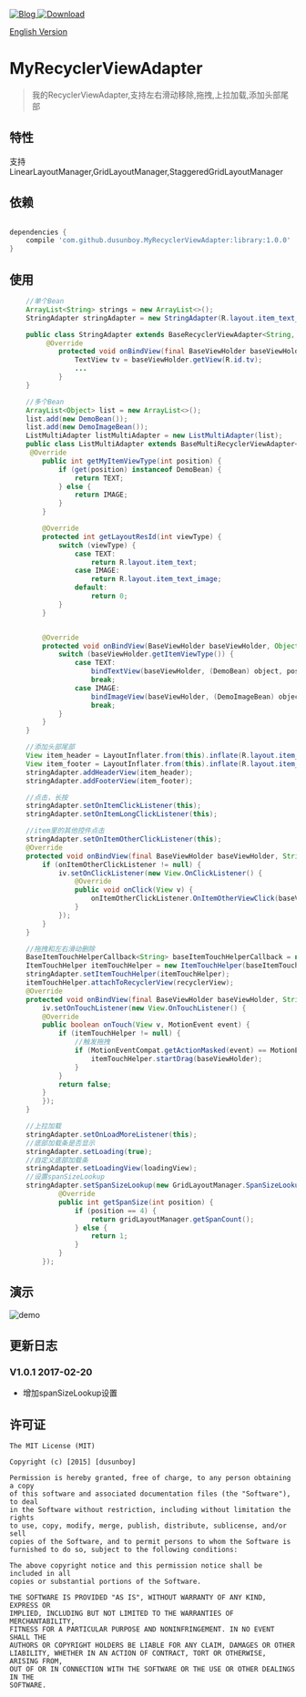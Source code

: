 [ ![Blog](https://img.shields.io/badge/Blog-简书-orange.svg) ](http://www.jianshu.com/p/f32ef790e949)
[ ![Download](https://api.bintray.com/packages/dusunboy/maven/MyRecyclerViewAdapter/images/download.svg) ](https://bintray.com/dusunboy/maven/MyRecyclerViewAdapter/_latestVersion)

[English Version](README.md)

# MyRecyclerViewAdapter

> 我的RecyclerViewAdapter,支持左右滑动移除,拖拽,上拉加载,添加头部尾部

## 特性

支持LinearLayoutManager,GridLayoutManager,StaggeredGridLayoutManager

## 依赖

```groovy

dependencies {
    compile 'com.github.dusunboy.MyRecyclerViewAdapter:library:1.0.0'
}

```

## 使用
```java
    //单个Bean
    ArrayList<String> strings = new ArrayList<>();
    StringAdapter stringAdapter = new StringAdapter(R.layout.item_text_image, strings);

    public class StringAdapter extends BaseRecyclerViewAdapter<String, BaseViewHolder> {
         @Override
            protected void onBindView(final BaseViewHolder baseViewHolder, String s, final int position) {
                TextView tv = baseViewHolder.getView(R.id.tv);
                ...
            }
    }

    //多个Bean
    ArrayList<Object> list = new ArrayList<>();
    list.add(new DemoBean());
    list.add(new DemoImageBean());
    ListMultiAdapter listMultiAdapter = new ListMultiAdapter(list);
    public class ListMultiAdapter extends BaseMultiRecyclerViewAdapter<BaseViewHolder> {
     @Override
        public int getMyItemViewType(int position) {
            if (get(position) instanceof DemoBean) {
                return TEXT;
            } else {
                return IMAGE;
            }
        }

        @Override
        protected int getLayoutResId(int viewType) {
            switch (viewType) {
                case TEXT:
                    return R.layout.item_text;
                case IMAGE:
                    return R.layout.item_text_image;
                default:
                    return 0;
            }
        }


        @Override
        protected void onBindView(BaseViewHolder baseViewHolder, Object object, int position) {
            switch (baseViewHolder.getItemViewType()) {
                case TEXT:
                    bindTextView(baseViewHolder, (DemoBean) object, position);
                    break;
                case IMAGE:
                    bindImageView(baseViewHolder, (DemoImageBean) object, position);
                    break;
            }
        }
    }

    //添加头部尾部
    View item_header = LayoutInflater.from(this).inflate(R.layout.item_header, null);
    View item_footer = LayoutInflater.from(this).inflate(R.layout.item_footer, null);
    stringAdapter.addHeaderView(item_header);
    stringAdapter.addFooterView(item_footer);

    //点击，长按
    stringAdapter.setOnItemClickListener(this);
    stringAdapter.setOnItemLongClickListener(this);

    //item里的其他控件点击
    stringAdapter.setOnItemOtherClickListener(this);
    @Override
    protected void onBindView(final BaseViewHolder baseViewHolder, String s, final int position) {
        if (onItemOtherClickListener != null) {
            iv.setOnClickListener(new View.OnClickListener() {
                @Override
                public void onClick(View v) {
                    onItemOtherClickListener.OnItemOtherViewClick(baseViewHolder.itemView, v, position);
                }
            });
        }
    }

    //拖拽和左右滑动删除
    BaseItemTouchHelperCallback<String> baseItemTouchHelperCallback = new BaseItemTouchHelperCallback<String>(stringAdapter, strings);
    ItemTouchHelper itemTouchHelper = new ItemTouchHelper(baseItemTouchHelperCallback);
    stringAdapter.setItemTouchHelper(itemTouchHelper);
    itemTouchHelper.attachToRecyclerView(recyclerView);
    @Override
    protected void onBindView(final BaseViewHolder baseViewHolder, String s, final int position) {
        iv.setOnTouchListener(new View.OnTouchListener() {
        @Override
        public boolean onTouch(View v, MotionEvent event) {
            if (itemTouchHelper != null) {
                //触发拖拽
                if (MotionEventCompat.getActionMasked(event) == MotionEvent.ACTION_DOWN) {
                    itemTouchHelper.startDrag(baseViewHolder);
                }
            }
            return false;
        }
        });
    }

    //上拉加载
    stringAdapter.setOnLoadMoreListener(this);
    //底部加载条是否显示
    stringAdapter.setLoading(true);
    //自定义底部加载条
    stringAdapter.setLoadingView(loadingView);
    //设置spanSizeLookup
    stringAdapter.setSpanSizeLookup(new GridLayoutManager.SpanSizeLookup() {
            @Override
            public int getSpanSize(int position) {
                if (position == 4) {
                    return gridLayoutManager.getSpanCount();
                } else {
                    return 1;
                }
            }
        });

```
## 演示

![demo](gif/device-2017-02-09-004237.gif?raw=true)

## 更新日志

### V1.0.1 2017-02-20

* 增加spanSizeLookup设置

## 许可证

    The MIT License (MIT)

    Copyright (c) [2015] [dusunboy]

    Permission is hereby granted, free of charge, to any person obtaining a copy
    of this software and associated documentation files (the "Software"), to deal
    in the Software without restriction, including without limitation the rights
    to use, copy, modify, merge, publish, distribute, sublicense, and/or sell
    copies of the Software, and to permit persons to whom the Software is
    furnished to do so, subject to the following conditions:

    The above copyright notice and this permission notice shall be included in all
    copies or substantial portions of the Software.

    THE SOFTWARE IS PROVIDED "AS IS", WITHOUT WARRANTY OF ANY KIND, EXPRESS OR
    IMPLIED, INCLUDING BUT NOT LIMITED TO THE WARRANTIES OF MERCHANTABILITY,
    FITNESS FOR A PARTICULAR PURPOSE AND NONINFRINGEMENT. IN NO EVENT SHALL THE
    AUTHORS OR COPYRIGHT HOLDERS BE LIABLE FOR ANY CLAIM, DAMAGES OR OTHER
    LIABILITY, WHETHER IN AN ACTION OF CONTRACT, TORT OR OTHERWISE, ARISING FROM,
    OUT OF OR IN CONNECTION WITH THE SOFTWARE OR THE USE OR OTHER DEALINGS IN THE
    SOFTWARE.